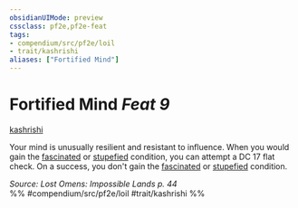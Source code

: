 ```yaml
---
obsidianUIMode: preview
cssclass: pf2e,pf2e-feat
tags:
- compendium/src/pf2e/loil
- trait/kashrishi
aliases: ["Fortified Mind"]
---
```

# Fortified Mind  *Feat 9*  
[kashrishi](/rules/traits/kashrishi-loil.md)  


Your mind is unusually resilient and resistant to influence. When you would gain the [fascinated](/rules/conditions.md#Fascinated) or [stupefied](/rules/conditions.md#Stupefied) condition, you can attempt a DC 17 flat check. On a success, you don't gain the [fascinated](/rules/conditions.md#Fascinated) or [stupefied](/rules/conditions.md#Stupefied) condition.

*Source: Lost Omens: Impossible Lands p. 44*  
%% #compendium/src/pf2e/loil #trait/kashrishi %%
